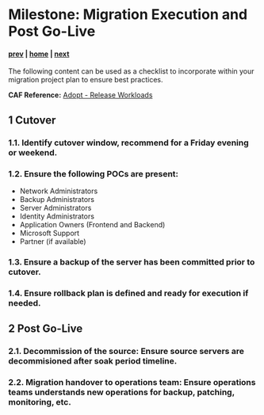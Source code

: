 # Milestone: Migration Execution and Post Go-Live

#### [prev](./testing.md) | [home](./readme.md)  | [next](./faq.md)

The following content can be used as a checklist to incorporate within your migration project plan to ensure best practices.

**CAF Reference:** [Adopt - Release Workloads](https://docs.microsoft.com/en-us/azure/cloud-adoption-framework/migrate/migration-considerations/optimize/)

## **1 Cutover**

### 1.1\. Identify cutover window, recommend for a Friday evening or weekend.

### 1.2\. Ensure the following POCs are present:

- Network Administrators
- Backup Administrators
- Server Administrators
- Identity Administrators
- Application Owners (Frontend and Backend)
- Microsoft Support
- Partner (if available)

### 1.3\. Ensure a backup of the server has been committed prior to cutover.

### 1.4\. Ensure rollback plan is defined and ready for execution if needed.

## **2 Post Go-Live**

### 2.1\. Decommission of the source: Ensure source servers are decommisioned after soak period timeline.

### 2.2\. Migration handover to operations team: Ensure operations teams understands new operations for backup, patching, monitoring, etc.
